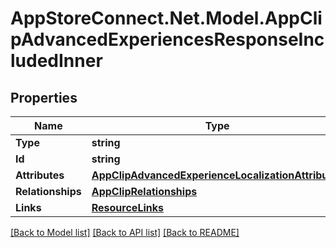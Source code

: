 # AppStoreConnect.Net.Model.AppClipAdvancedExperiencesResponseIncludedInner

## Properties

Name | Type | Description | Notes
------------ | ------------- | ------------- | -------------
**Type** | **string** |  | 
**Id** | **string** |  | 
**Attributes** | [**AppClipAdvancedExperienceLocalizationAttributes**](AppClipAdvancedExperienceLocalizationAttributes.md) |  | [optional] 
**Relationships** | [**AppClipRelationships**](AppClipRelationships.md) |  | [optional] 
**Links** | [**ResourceLinks**](ResourceLinks.md) |  | 

[[Back to Model list]](../README.md#documentation-for-models) [[Back to API list]](../README.md#documentation-for-api-endpoints) [[Back to README]](../README.md)

